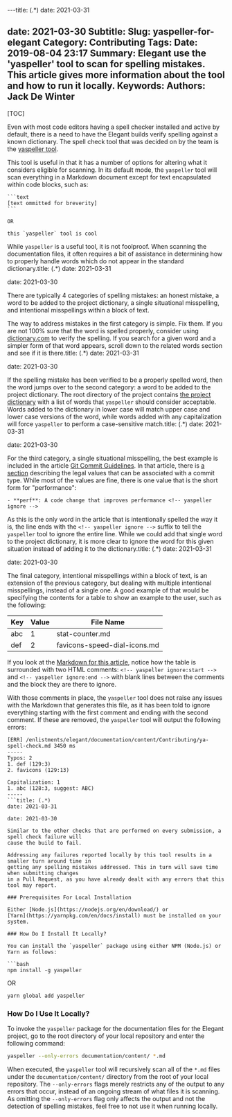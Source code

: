 ---title: (.*)
date: 2021-03-31

date: 2021-03-30
Subtitle:
Slug: yaspeller-for-elegant
Category: Contributing
Tags:
Date: 2019-08-04 23:17
Summary: Elegant use the 'yaspeller' tool to scan for spelling mistakes.  This article gives more information about the tool and how to run it locally.
Keywords:
Authors: Jack De Winter
---

[TOC]

Even with most code editors having a spell checker installed and active by default, there is a
need to have the Elegant builds verify spelling against a known dictionary. The spell check
tool that was decided on by the team is the
[yaspeller tool](https://github.com/hcodes/yaspeller).

This tool is useful in that it has a number of options for altering what it considers eligible
for scanning. In its default mode, the `yaspeller` tool will scan everything in a Markdown
document except for text encapsulated within code blocks, such as:

````text
```text
[text ommitted for breverity]
```

OR

this `yaspeller` tool is cool

````

While `yaspeller` is a useful tool, it is not foolproof. When scanning the documentation
files, it often requires a bit of assistance in determining how to properly handle words which
do not appear in the standard dictionary.title: (.*)
date: 2021-03-31

date: 2021-03-30

There are typically 4 categories of spelling mistakes: an honest mistake, a word to be added
to the project dictionary, a single situational misspelling, and intentional misspellings
within a block of text.

The way to address mistakes in the first category is simple. Fix them. If you are not 100%
sure that the word is spelled properly, consider using
[dictionary.com](https://www.dictionary.com/) to verify the spelling. If you search for a
given word and a simpler form of that word appears, scroll down to the related words section
and see if it is there.title: (.*)
date: 2021-03-31

date: 2021-03-30

If the spelling mistake has been verified to be a properly spelled word, then the word jumps
over to the second category: a word to be added to the project dictionary. The root directory
of the project contains
[the project dictionary](https://github.com/Pelican-Elegant/elegant/blob/master/.yaspeller.json)
with a list of words that `yaspeller` should consider acceptable. Words added to the
dictionary in lower case will match upper case and lower case versions of the word, while words
added with any capitalization will force `yaspeller` to perform a case-sensitive match.title: (.*)
date: 2021-03-31

date: 2021-03-30

For the third category, a single situational misspelling, the best example is included in the
article [Git Commit Guidelines]({filename}./git-commit-guidelines.md).
In that article, there is [a section]({filename}./git-commit-guidelines.md#type) describing the
legal values that can be associated with a commit type. While most of the values are fine,
there is one value that is the short form for "performance":

```text
- **perf**: A code change that improves performance <!-- yaspeller ignore -->
```

As this is the only word in the article that is intentionally spelled the way it is, the
line ends with the `<!-- yaspeller ignore -->` suffix to tell the `yaspeller` tool to ignore
the entire line. While we could add that single word to the project dictionary, it is more
clear to ignore the word for this given situation instead of adding it to the dictionary.title: (.*)
date: 2021-03-31

date: 2021-03-30

The final category, intentional misspellings within a block of text, is an extension of the
previous category, but dealing with multiple intentional misspellings, instead of a single
one. A good example of that would be specifying the contents for a table to show an example
to the user, such as the following:

<!-- yaspeller ignore:start -->

| Key | Value | File Name                    |
| --- | ----- | ---------------------------- |
| abc | 1     | stat-counter.md              |
| def | 2     | favicons-speed-dial-icons.md |

<!-- yaspeller ignore:end -->

If you look at the [Markdown for this article]({static}/Contributing/ya-spell-check.md),
notice how the table is surrounded with two HTML comments:
`<!-- yaspeller ignore:start -->` and `<!-- yaspeller ignore:end -->` with blank lines between
the comments and the block they are there to ignore.

With those comments in place, the `yaspeller` tool does not raise any issues with the Markdown
that generates this file, as it has been told to ignore everything starting with the first
comment and ending with the second comment. If these are removed, the `yaspeller` tool will
output the following errors:

```text
[ERR] /enlistments/elegant/documentation/content/Contributing/ya-spell-check.md 3450 ms
-----
Typos: 2
1. def (129:3)
2. favicons (129:13)

Capitalization: 1
1. abc (128:3, suggest: ABC)
-----
```title: (.*)
date: 2021-03-31

date: 2021-03-30

Similar to the other checks that are performed on every submission, a spell check failure will
cause the build to fail.

Addressing any failures reported locally by this tool results in a smaller turn around time in
getting any spelling mistakes addressed. This in turn will save time when submitting changes
in a Pull Request, as you have already dealt with any errors that this tool may report.

### Prerequisites For Local Installation

Either [Node.js](https://nodejs.org/en/download/) or
[Yarn](https://yarnpkg.com/en/docs/install) must be installed on your system.

### How Do I Install It Locally?

You can install the `yaspeller` package using either NPM (Node.js) or Yarn as follows:

```bash
npm install -g yaspeller
```

OR

```bash
yarn global add yaspeller
```

### How Do I Use It Locally?

To invoke the `yaspeller` package for the documentation files for the Elegant project, go to
the root directory of your local repository and enter the following command:

```bash
yaspeller --only-errors documentation/content/ *.md
```

When executed, the `yaspeller` tool will recursively scan all of the `*.md` files under the
`documentation/content/` directory from the root of your local repository. The `--only-errors`
flags merely restricts any of the output to any errors that occur, instead of an ongoing stream
of what files it is scanning. As omitting the `--only-errors` flag only affects the output
and not the detection of spelling mistakes, feel free to not use it when running locally.
